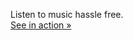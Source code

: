 Listen to music hassle free.<br/>
<a href="https://www.emresanli.com/music/">See in action &raquo;</a>
